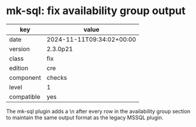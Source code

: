 [//]: # (werk v2)
# mk-sql: fix availability group output

key        | value
---------- | ---
date       | 2024-11-11T09:34:02+00:00
version    | 2.3.0p21
class      | fix
edition    | cre
component  | checks
level      | 1
compatible | yes

The mk-sql plugin adds a \n after every row in the 
availability group section to maintain the same output 
format as the legacy MSSQL plugin.
